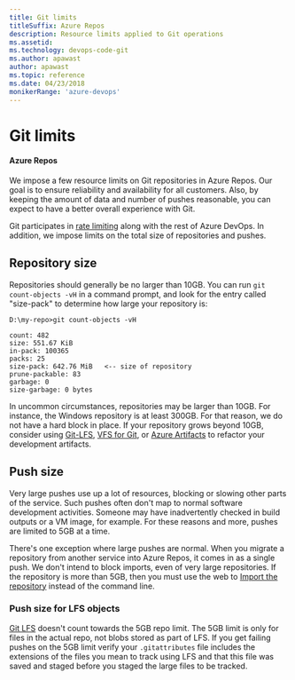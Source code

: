 ```yaml
---
title: Git limits
titleSuffix: Azure Repos
description: Resource limits applied to Git operations
ms.assetid: 
ms.technology: devops-code-git 
ms.author: apawast
author: apawast
ms.topic: reference
ms.date: 04/23/2018
monikerRange: 'azure-devops'
---
```


# Git limits

#### Azure Repos

We impose a few resource limits on Git repositories in Azure Repos.
Our goal is to ensure reliability and availability for all customers.
Also, by keeping the amount of data and number of pushes reasonable, you can expect to have a better overall experience with Git.

Git participates in [rate limiting](../../integrate/concepts/rate-limits.md) along with the rest of Azure DevOps.
In addition, we impose limits on the total size of repositories and pushes.

## Repository size

Repositories should generally be no larger than 10GB.
You can run `git count-objects -vH` in a command prompt, and look for the entry called "size-pack" to determine how large your repository is:

```
D:\my-repo>git count-objects -vH

count: 482
size: 551.67 KiB
in-pack: 100365
packs: 25
size-pack: 642.76 MiB   <-- size of repository
prune-packable: 83
garbage: 0
size-garbage: 0 bytes
```

In uncommon circumstances, repositories may be larger than 10GB.
For instance, the Windows repository is at least 300GB.
For that reason, we do not have a hard block in place.
If your repository grows beyond 10GB, consider using [Git-LFS](manage-large-files.md), [VFS for Git](https://vfsforgit.org), or [Azure Artifacts](../../artifacts/index.yml) to refactor your development artifacts.

## Push size

Very large pushes use up a lot of resources, blocking or slowing other parts of the service.
Such pushes often don't map to normal software development activities.
Someone may have inadvertently checked in build outputs or a VM image, for example.
For these reasons and more, pushes are limited to 5GB at a time.

There's one exception where large pushes are normal.
When you migrate a repository from another service into Azure Repos, it comes in as a single push.
We don't intend to block imports, even of very large repositories.
If the repository is more than 5GB, then you must use the web to [Import the repository](import-git-repository.md) instead of the command line.

### Push size for LFS objects

[Git LFS](https://git-lfs.github.com/) doesn't count towards the 5GB repo limit. The 5GB limit is only for files in the actual repo, not blobs stored as part of LFS. If you get failing pushes on the 5GB limit verify your `.gitattributes` file includes the extensions of the files you mean to track using LFS and that this file was saved and staged before you staged the large files to be tracked.
